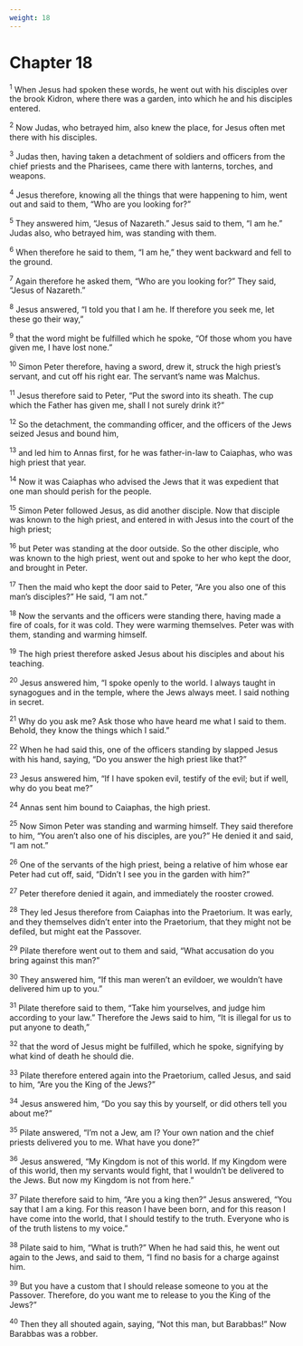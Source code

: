 ```yaml
---
weight: 18
---
```


# Chapter 18

<sup>1</sup> When Jesus had spoken these words, he went out with his disciples over the brook Kidron, where there was a garden, into which he and his disciples entered. 

<sup>2</sup> Now Judas, who betrayed him, also knew the place, for Jesus often met there with his disciples. 

<sup>3</sup> Judas then, having taken a detachment of soldiers and officers from the chief priests and the Pharisees, came there with lanterns, torches, and weapons. 

<sup>4</sup> Jesus therefore, knowing all the things that were happening to him, went out and said to them, “Who are you looking for?” 

<sup>5</sup> They answered him, “Jesus of Nazareth.” Jesus said to them, “I am he.” Judas also, who betrayed him, was standing with them. 

<sup>6</sup> When therefore he said to them, “I am he,” they went backward and fell to the ground. 

<sup>7</sup> Again therefore he asked them, “Who are you looking for?” They said, “Jesus of Nazareth.” 

<sup>8</sup> Jesus answered, “I told you that I am he. If therefore you seek me, let these go their way,” 

<sup>9</sup> that the word might be fulfilled which he spoke, “Of those whom you have given me, I have lost none.” 

<sup>10</sup> Simon Peter therefore, having a sword, drew it, struck the high priest’s servant, and cut off his right ear. The servant’s name was Malchus. 

<sup>11</sup> Jesus therefore said to Peter, “Put the sword into its sheath. The cup which the Father has given me, shall I not surely drink it?” 

<sup>12</sup> So the detachment, the commanding officer, and the officers of the Jews seized Jesus and bound him, 

<sup>13</sup> and led him to Annas first, for he was father-in-law to Caiaphas, who was high priest that year. 

<sup>14</sup> Now it was Caiaphas who advised the Jews that it was expedient that one man should perish for the people. 

<sup>15</sup> Simon Peter followed Jesus, as did another disciple. Now that disciple was known to the high priest, and entered in with Jesus into the court of the high priest; 

<sup>16</sup> but Peter was standing at the door outside. So the other disciple, who was known to the high priest, went out and spoke to her who kept the door, and brought in Peter. 

<sup>17</sup> Then the maid who kept the door said to Peter, “Are you also one of this man’s disciples?” He said, “I am not.” 

<sup>18</sup> Now the servants and the officers were standing there, having made a fire of coals, for it was cold. They were warming themselves. Peter was with them, standing and warming himself. 

<sup>19</sup> The high priest therefore asked Jesus about his disciples and about his teaching. 

<sup>20</sup> Jesus answered him, “I spoke openly to the world. I always taught in synagogues and in the temple, where the Jews always meet. I said nothing in secret. 

<sup>21</sup> Why do you ask me? Ask those who have heard me what I said to them. Behold, they know the things which I said.” 

<sup>22</sup> When he had said this, one of the officers standing by slapped Jesus with his hand, saying, “Do you answer the high priest like that?” 

<sup>23</sup> Jesus answered him, “If I have spoken evil, testify of the evil; but if well, why do you beat me?” 

<sup>24</sup> Annas sent him bound to Caiaphas, the high priest. 

<sup>25</sup> Now Simon Peter was standing and warming himself. They said therefore to him, “You aren’t also one of his disciples, are you?” He denied it and said, “I am not.” 

<sup>26</sup> One of the servants of the high priest, being a relative of him whose ear Peter had cut off, said, “Didn’t I see you in the garden with him?” 

<sup>27</sup> Peter therefore denied it again, and immediately the rooster crowed. 

<sup>28</sup> They led Jesus therefore from Caiaphas into the Praetorium. It was early, and they themselves didn’t enter into the Praetorium, that they might not be defiled, but might eat the Passover. 

<sup>29</sup> Pilate therefore went out to them and said, “What accusation do you bring against this man?” 

<sup>30</sup> They answered him, “If this man weren’t an evildoer, we wouldn’t have delivered him up to you.” 

<sup>31</sup> Pilate therefore said to them, “Take him yourselves, and judge him according to your law.” Therefore the Jews said to him, “It is illegal for us to put anyone to death,” 

<sup>32</sup> that the word of Jesus might be fulfilled, which he spoke, signifying by what kind of death he should die. 

<sup>33</sup> Pilate therefore entered again into the Praetorium, called Jesus, and said to him, “Are you the King of the Jews?” 

<sup>34</sup> Jesus answered him, “Do you say this by yourself, or did others tell you about me?” 

<sup>35</sup> Pilate answered, “I’m not a Jew, am I? Your own nation and the chief priests delivered you to me. What have you done?” 

<sup>36</sup> Jesus answered, “My Kingdom is not of this world. If my Kingdom were of this world, then my servants would fight, that I wouldn’t be delivered to the Jews. But now my Kingdom is not from here.” 

<sup>37</sup> Pilate therefore said to him, “Are you a king then?” Jesus answered, “You say that I am a king. For this reason I have been born, and for this reason I have come into the world, that I should testify to the truth. Everyone who is of the truth listens to my voice.” 

<sup>38</sup> Pilate said to him, “What is truth?” When he had said this, he went out again to the Jews, and said to them, “I find no basis for a charge against him. 

<sup>39</sup> But you have a custom that I should release someone to you at the Passover. Therefore, do you want me to release to you the King of the Jews?” 

<sup>40</sup> Then they all shouted again, saying, “Not this man, but Barabbas!” Now Barabbas was a robber. 


